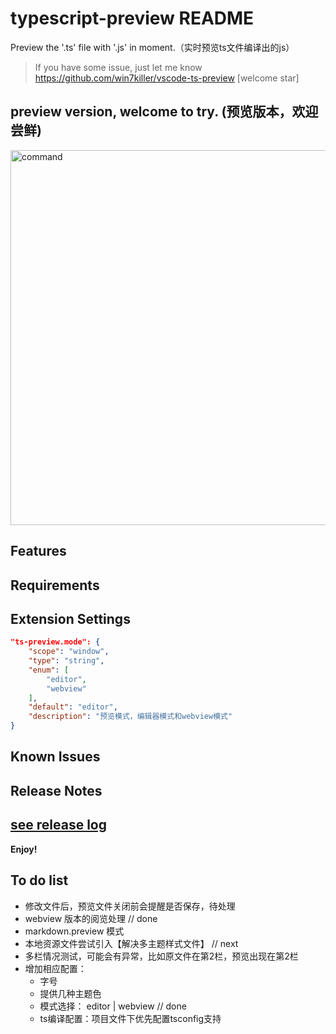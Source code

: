 # typescript-preview README

Preview the '.ts' file with '.js' in moment.（实时预览ts文件编译出的js）
> If you have some issue, just let me know https://github.com/win7killer/vscode-ts-preview [welcome star]

## preview version, welcome to try. (预览版本，欢迎尝鲜)
<img src="https://raw.githubusercontent.com/win7killer/vscode-ts-preview/master/images/command.gif" alt="command" width=600/>


## Features


## Requirements


## Extension Settings
```json
"ts-preview.mode": {
    "scope": "window",
    "type": "string",
    "enum": [
        "editor",
        "webview"
    ],
    "default": "editor",
    "description": "预览模式，编辑器模式和webview模式"
}
```

## Known Issues


## Release Notes

[see release log](https://github.com/win7killer/vscode-ts-preview/blob/master/./CHANGELOG.md)
-----------------------------------------------------------------------------------------------------------

**Enjoy!**

## To do list
- 修改文件后，预览文件关闭前会提醒是否保存，待处理
-  webview 版本的阅览处理  // done
- markdown.preview 模式
- 本地资源文件尝试引入【解决多主题样式文件】 // next
- 多栏情况测试，可能会有异常，比如原文件在第2栏，预览出现在第2栏
- 增加相应配置：
    - 字号
    - 提供几种主题色
    - 模式选择： editor | webview // done
    - ts编译配置：项目文件下优先配置tsconfig支持

